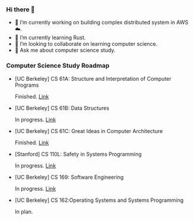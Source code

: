 ### Hi there 👋

- 🔭 I’m currently working on building complex distributed system in AWS☁️.
- 🌱 I’m currently learning Rust.
- 👯 I’m looking to collaborate on learning computer science.
- 💬 Ask me about computer science study.


### Computer Science Study Roadmap

- [UC Berkeley] CS 61A: Structure and Interpretation of Computer Programs

    Finished. [Link](https://github.com/Fuyukiri/cs61a-2020fall) 

- [UC Berkeley] CS 61B: Data Structures

    In progress. [Link](https://github.com/Fuyukiri/CS61B)

- [UC Berkeley] CS 61C: Great Ideas in Computer Architecture

    Finished. [Link](https://github.com/Fuyukiri/CS61C)

- [Stanford] CS 110L: Safety in Systems Programming

    In progress. [Link](https://github.com/Fuyukiri/CS110L-2020-2021)

- [UC Berkeley] CS 169: Software Engineering

    In progress. [Link](https://github.com/Fuyukiri/UCB_CS169)


- [UC Berkeley] CS 162:Operating Systems and Systems Programming

    In plan.
